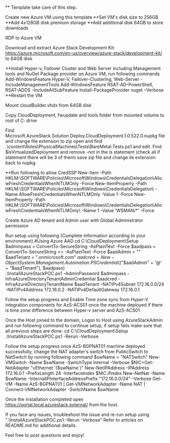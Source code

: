   
  ** Template take care of this step.

Create new Azure VM using this template
**Set VM's disk size to 256GB
**Add 4x128GB disk premium storage
**Add additional disk 64GB to store downloads

RDP to Azure VM

Download and extract Azure Stack Development Kit: https://azure.microsoft.com/en-us/overview/azure-stack/development-kit/ to 64GB disk

**Install Hyper-v, Failover Cluster and Web Server including Management tools and NuGet Package provider on Azure VM, run following commands
	Add-WindowsFeature Hyper-V, Failover-Clustering, Web-Server -IncludeManagementTools
	Add-WindowsFeature RSAT-AD-PowerShell, RSAT-ADDS -IncludeAllSubFeature
	Install-PackageProvider nuget –Verbose
**Restart the VM

Mount cloudBuilder.vhdx from 64GB disk 

Copy CloudDeployment, fwupdate and tools folder from mounted volume to root of C: drive

Find Microsoft.AzureStack.Solution.Deploy.CloudDeployment.1.0.522.0.nupkg file and change file extension to zip open and find .\content\Roles\PhysicalMachines\Tests\BareMetal.Tests.ps1 and edit. Find $isVirtualizedDeployment and remove -not in the is statement (check all if statement there will be 3 of them) save zip file and change ile extension back to nupkg.

**Run following to allow CredSSP
	New-Item -Path HKLM:\SOFTWARE\Policies\Microsoft\Windows\CredentialsDelegation\AllowFreshCredentialsWhenNTLMOnly -Force
	New-ItemProperty -Path HKLM:\SOFTWARE\Policies\Microsoft\Windows\CredentialsDelegation\ -Name AllowFreshCredentialsWhenNTLMOnly -Value 1 -Force
	New-ItemProperty -Path HKLM:\SOFTWARE\Policies\Microsoft\Windows\CredentialsDelegation\AllowFreshCredentialsWhenNTLMOnly\ -Name 1 -Value  'WSMAN/*' -Force

Create Azure AD tenant and Admin user with Global Administrator permission

Run setup using following (Complete information according to your environment)
	#Using Azure AAD
	cd C:\CloudDeployment\Setup  
	$adminpass = ConvertTo-SecureString <Admin Password> -AsPlainText -Force 
	$aadpass = ConvertTo-SecureString <> -AsPlainText -Force
	$aadAdmin = "<aad user>"
	$aadTenant = "<aad name>.onmicrosoft.com"
	$aadcred = New-Object System.Management.Automation.PSCredential ($("$aadAdmin" + '@' + "$aadTenant"), $aadpass)  
	.\InstallAzureStackPOC.ps1 -AdminPassword $adminpass -InfraAzureDirectoryTenantAdminCredential $aadcred -InfraAzureDirectoryTenantName $aadTenant -NATIPv4Subnet 172.16.0.0/24 -NATIPv4Address 172.16.0.2 -NATIPv4DefaultGateway 172.16.0.1
	
Follow the setup progress and Enable Time zone sync from Hyper-V integration components for AzS-ACS01 once the machine deployed if there is time zone difference between Hyper-v server and AzS-ACS01

Once the Host joined to the domain, Logon to Host using AzureStackAdmin and run following command to continue setup, if setup fails make sure that all previous steps are done.
	cd C:\CloudDeployment\Setup  
	.\InstallAzureStackPOC.ps1 -Rerun -Verbose
	
Follow the setup progress once AzS-BGPNAT01 machine deployed successfully, change the NAT adapter's switch from PublicSwitch to NatSwitch by running following command
	$swName = "NATSwitch"
	New-VMSwitch -Name $swName -SwitchType Internal -Verbose
	$NIC=Get-NetAdapter "vEthernet `($swName`)"
	New-NetIPAddress -IPAddress 172.16.0.1 -PrefixLength 24 -InterfaceIndex $NIC.ifIndex
	New-NetNat -Name $swName -InternalIPInterfaceAddressPrefix "172.16.0.0/24" –Verbose
	Get-VM -Name AzS-BGPNAT01 | Get-VMNetworkAdapter -Name NAT | Connect-VMNetworkAdapter -SwitchName $swName
	
Once the installation completed open https://portal.local.azurestack.external/ from the host.


If you face any issues, troubleshoot the issue and re-run setup using ".\InstallAzureStackPOC.ps1 -Rerun -Verbose"
Refer to articles on README.md for additional details.

Feel free to post questions and enjoy!
